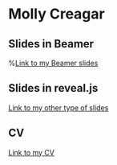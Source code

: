 # Molly Creagar

## Slides in Beamer

%[Link to my Beamer slides]()

## Slides in reveal.js

[Link to my other type of slides](https://mcreagar2.github.io/stat850-homework10/mdslides.html)

## CV

[Link to my CV](https://mcreagar2.github.io/stat850-homework10/CV.pdf)